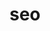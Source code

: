 ---
layout: layouts/taxonomy.njk
title: seo
description: Posts from tag seo
pagination:
  data: readyPosts.tag.seo
  size: 10
permalink: "tag/seo{% if pagination.pageNumber > 0 %}/{{ pagination.pageNumber | plus: 1 }}{% endif %}/"
taxonomy: Tag
---